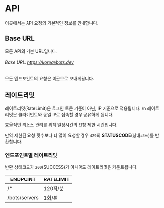 # API

이곳에서는 API 요청의 기본적인 정보를 안내합니다.

## Base URL

모든 API의 기본 URL입니다.

###### Base URL: https://koreanbots.dev

모든 엔드포인트의 요청은 이곳으로 보내게됩니다.

## 레이트리밋

<info> 레이트리밋(RateLimit)은 로그인 토큰 기준이 아닌, IP 기준으로 적용됩니다. \n 레이트리밋은 클라이언트와 동일 IP로 접속할 경우 공유하게 됩니다.</info>

효율적인 리소스 관리를 위해 일정시간의 요청 제한 시간입니다.

만약 제한된 요청 횟수보다 더 많이 요청할 경우 `429`의 **STATUSCODE**(상태코드)를 반환합니다.

### 엔드포인트별 레이트리밋

반환 상태코드가 `200`(SUCCESS)가 아니어도 레이트리밋은 카운트됩니다.

| ENDPOINT | RATELIMIT |
| -------- | --------- |
| /*       | 120회/분  |
| /bots/servers | 1회/분 |